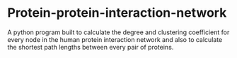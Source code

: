 # Protein-protein-interaction-network

A python program built to calculate the degree and clustering coefficient for every node in the human protein interaction network and also to calculate the shortest path lengths between every pair of proteins. 
